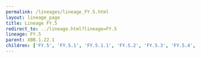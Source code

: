 ```yaml
---
permalink: /lineages/lineage_FY.5.html
layout: lineage_page
title: Lineage FY.5
redirect_to: ../lineage.html?lineage=FY.5
lineage: FY.5
parent: XBB.1.22.1
children: ['FY.5', 'FY.5.1', 'FY.5.1.1', 'FY.5.2', 'FY.5.3', 'FY.5.4', 'FY.5.5', 'FY.5.5.1']
---
```

